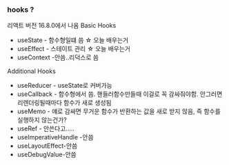 ### hooks ?

리액트 버전 16.8.0에서 나옴
Basic Hooks

- useState - 함수형일떄 씀 ☆ 오늘 배우는거
- useEffect - 스테이트 관리 ☆ 오늘 배우는거
- useContext -안씀..리덕스로 씀

Additional Hooks

- useReducer - useState로 커버가능
- useCallback - 함수형에서 씀. 핸들러함수만들때 이걸로 꼭 감싸줘야함. 안그러면 리렌더링될때마다 함수가 새로 생성됨
- useMemo - 얘로 감싸면 무거운 함수가 반환하는 값을 새로 받지 않음, 즉 함수를 실행하지 않는건가?
- useRef - 안쓴다고.....
- useImperativeHandle -안씀
- useLayoutEffect-안씀
- useDebugValue-안씀
